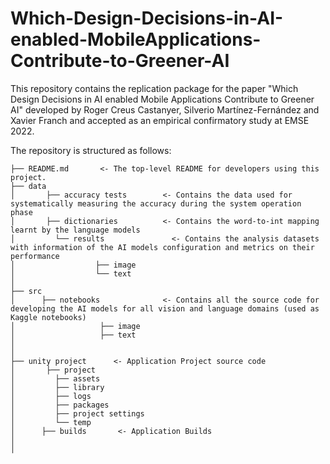 # Which-Design-Decisions-in-AI-enabled-MobileApplications-Contribute-to-Greener-AI

This repository contains the replication package for the paper "Which Design Decisions in AI enabled Mobile Applications Contribute to Greener AI" developed by Roger Creus Castanyer, Silverio Martínez-Fernández and Xavier Franch and accepted as an empirical confirmatory study at EMSE 2022. 

The repository is structured as follows:

```
├── README.md       <- The top-level README for developers using this project.
├── data
│       ├── accuracy tests        <- Contains the data used for systematically measuring the accuracy during the system operation phase
│       ├── dictionaries          <- Contains the word-to-int mapping learnt by the language models
│   	  └── results               <- Contains the analysis datasets with information of the AI models configuration and metrics on their performance
│                  ├── image      
│                  └── text
│
├── src	
│      ├── notebooks              <- Contains all the source code for developing the AI models for all vision and language domains (used as Kaggle notebooks)
│                   ├── image      
│                   ├── text      
│
│	
├── unity project  	   <- Application Project source code
│	    ├── project
│		  ├── assets
│		  ├── library
│		  ├── logs
│		  ├── packages
│		  ├── project settings
│		  └── temp
│	   ├── builds		<- Application Builds
│
│
```

